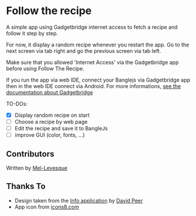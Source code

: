 # Follow the recipe
A simple app using Gadgetbridge internet access to fetch a recipe and follow it step by step.

For now, it display a random recipe whenever you restart the app.
Go to the next screen via tab right and go the previous screen via tab left.

Make sure that you allowed 'Internet Access' via the Gadgetbridge app before using Follow The Recipe.

If you run the app via web IDE, connect your Banglejs via Gadgetbridge app then in the web IDE connect via Android.
For more informations, [see the documentation about Gadgetbridge](https://www.espruino.com/Gadgetbridge)

TO-DOs:

- [X] Display random recipe on start
- [ ] Choose a recipe by web page
- [ ] Edit the recipe and save it to BangleJs
- [ ] improve GUI (color, fonts, ...)

## Contributors

Written by [Mel-Levesque](https://github.com/Mel-Levesque)

## Thanks To

- Design taken from the [Info application](https://github.com/espruino/BangleApps/tree/master/apps/info) by [David Peer](https://github.com/peerdavid)
- App icon from [icons8.com](https://icons8.com)
